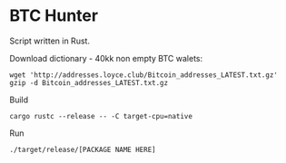 # BTC Hunter 

Script written in Rust. 

Download dictionary - 40kk non empty BTC walets: 
```
wget 'http://addresses.loyce.club/Bitcoin_addresses_LATEST.txt.gz'
gzip -d Bitcoin_addresses_LATEST.txt.gz
```

Build
```
cargo rustc --release -- -C target-cpu=native
```

Run
```
./target/release/[PACKAGE NAME HERE]
```
